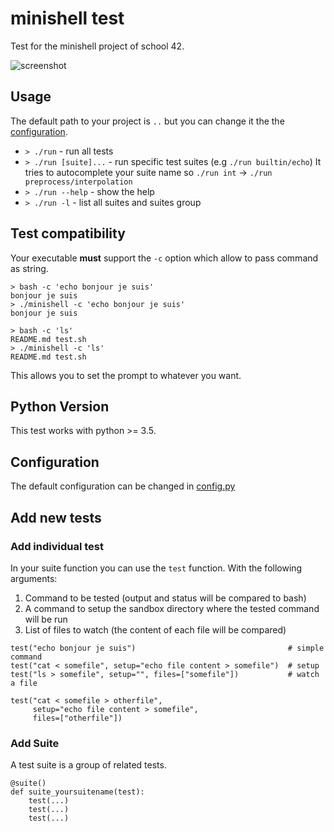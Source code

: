 # minishell test

Test for the minishell project of school 42.

![screenshot](recording.gif)

## Usage

The default path to your project is `..` but you can change it the the [configuration](src/config.py).

* `> ./run` - run all tests
* `> ./run [suite]...` - run specific test suites (e.g `./run builtin/echo`)
  It tries to autocomplete your suite name so `./run int` -> `./run preprocess/interpolation`
* `> ./run --help` - show the help
* `> ./run -l` - list all suites and suites group

## Test compatibility

Your executable **must** support the `-c` option which allow to pass command as string.

```
> bash -c 'echo bonjour je suis'
bonjour je suis
> ./minishell -c 'echo bonjour je suis'
bonjour je suis

> bash -c 'ls'
README.md test.sh
> ./minishell -c 'ls'
README.md test.sh
```

This allows you to set the prompt to whatever you want.

## Python Version

This test works with python >= 3.5.

## Configuration

The default configuration can be changed in [config.py](src/config.py)

## Add new tests

### Add individual test

In your suite function you can use the `test` function. With the following arguments:

1. Command to be tested (output and status will be compared to bash)
2. A command to setup the sandbox directory where the tested command will be run
3. List of files to watch (the content of each file will be compared)

```
test("echo bonjour je suis")                                  # simple command
test("cat < somefile", setup="echo file content > somefile")  # setup
test("ls > somefile", setup="", files=["somefile"])           # watch a file

test("cat < somefile > otherfile",
     setup="echo file content > somefile",
     files=["otherfile"])
```

### Add Suite

A test suite is a group of related tests.

```
@suite()
def suite_yoursuitename(test):
    test(...)
    test(...)
    test(...)
```
